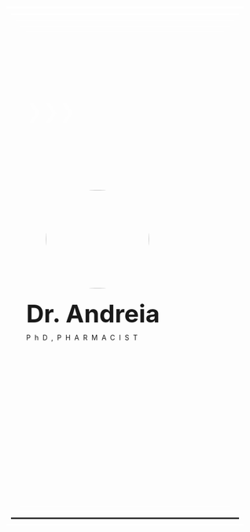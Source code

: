 <!-- wp:group {"align":"wide","style":{"border":{"radius":"0px"},"spacing":{"padding":{"top":"var:preset|spacing|40","right":"var:preset|spacing|40","bottom":"var:preset|spacing|40","left":"var:preset|spacing|40"}}},"className":"team-member","layout":{"type":"constrained"},"anchor":"team-member"} -->
<div class="wp-block-group alignwide team-member" id="team-member" style="border-radius:0px;padding-top:var(--wp--preset--spacing--40);padding-right:var(--wp--preset--spacing--40);padding-bottom:var(--wp--preset--spacing--40);padding-left:var(--wp--preset--spacing--40)"><!-- wp:group {"align":"full","style":{"spacing":{"padding":{"top":"10px","right":"10px","bottom":"10px","left":"10px"}},"border":{"style":"none","width":"0px","radius":"51px"}},"gradient":"luminous-dusk","layout":{"type":"constrained"}} -->
<div class="wp-block-group alignfull has-luminous-dusk-gradient-background has-background" style="border-style:none;border-width:0px;border-radius:51px;padding-top:10px;padding-right:10px;padding-bottom:10px;padding-left:10px"><!-- wp:group {"align":"full","style":{"spacing":{"padding":{"top":"10px","right":"10px","bottom":"10px","left":"10px"}},"border":{"top":{"style":"solid","color":"#ffffff","width":"4px"},"right":{"style":"none","width":"0px"},"bottom":{"style":"solid","color":"#ffffff","width":"4px"},"left":{"style":"none","width":"0px"}}},"layout":{"type":"constrained"}} -->
<div class="wp-block-group alignfull" style="border-top-color:#ffffff;border-top-style:solid;border-top-width:4px;border-right-style:none;border-right-width:0px;border-bottom-color:#ffffff;border-bottom-style:solid;border-bottom-width:4px;border-left-style:none;border-left-width:0px;padding-top:10px;padding-right:10px;padding-bottom:10px;padding-left:10px"><!-- wp:group {"align":"full","style":{"spacing":{"padding":{"top":"10px","right":"10px","bottom":"10px","left":"10px"}},"border":{"color":null,"style":null,"width":null,"top":{"color":"#ffffffde","style":"solid","width":"3px"},"right":{"style":"none","width":"0px"},"bottom":{"style":"solid","color":"var:preset|color|white","width":"3px"},"left":{"style":"none","width":"0px"}}},"layout":{"type":"constrained"}} -->
<div class="wp-block-group alignfull" style="border-top-color:#ffffffde;border-top-style:solid;border-top-width:3px;border-right-style:none;border-right-width:0px;border-bottom-color:var(--wp--preset--color--white);border-bottom-style:solid;border-bottom-width:3px;border-left-style:none;border-left-width:0px;padding-top:10px;padding-right:10px;padding-bottom:10px;padding-left:10px"><!-- wp:group {"align":"full","style":{"spacing":{"padding":{"top":"10px","right":"10px","bottom":"10px","left":"10px"}},"border":{"color":null,"style":null,"width":null,"top":{"color":"#ffffffb3","style":"solid","width":"2px"},"right":{"style":"none","width":"0px"},"bottom":{"color":"#ffffffd9","style":"solid","width":"2px"},"left":{"style":"none","width":"0px"}}},"layout":{"type":"constrained"}} -->
<div class="wp-block-group alignfull" style="border-top-color:#ffffffb3;border-top-style:solid;border-top-width:2px;border-right-style:none;border-right-width:0px;border-bottom-color:#ffffffd9;border-bottom-style:solid;border-bottom-width:2px;border-left-style:none;border-left-width:0px;padding-top:10px;padding-right:10px;padding-bottom:10px;padding-left:10px"><!-- wp:group {"align":"full","style":{"spacing":{"padding":{"top":"10px","right":"10px","bottom":"10px","left":"10px"}},"border":{"color":null,"style":null,"width":null,"top":{"color":"#ffffff85","style":"solid","width":"2px"},"right":{"width":"0px","style":"none"},"bottom":{"color":"#ffffff9c","width":"2px","style":"solid"},"left":{"width":"0px","style":"none"}}},"layout":{"type":"constrained"}} -->
<div class="wp-block-group alignfull" style="border-top-color:#ffffff85;border-top-style:solid;border-top-width:2px;border-right-style:none;border-right-width:0px;border-bottom-color:#ffffff9c;border-bottom-style:solid;border-bottom-width:2px;border-left-style:none;border-left-width:0px;padding-top:10px;padding-right:10px;padding-bottom:10px;padding-left:10px"><!-- wp:group {"align":"full","style":{"border":{"top":{"color":"#ffffff70","style":"solid","width":"1px"},"right":{"color":"#ffffff70","style":"solid","width":"1px"},"bottom":{"color":"#ffffff70","style":"solid","width":"1px"},"left":{"color":"#ffffff70","style":"solid","width":"1px"}}},"textColor":"white","layout":{"type":"flex","flexWrap":"nowrap","justifyContent":"center","verticalAlignment":"bottom"}} -->
<div class="wp-block-group alignfull has-white-color has-text-color" style="border-top-color:#ffffff70;border-top-style:solid;border-top-width:1px;border-right-color:#ffffff70;border-right-style:solid;border-right-width:1px;border-bottom-color:#ffffff70;border-bottom-style:solid;border-bottom-width:1px;border-left-color:#ffffff70;border-left-style:solid;border-left-width:1px"><!-- wp:group {"layout":{"type":"constrained"}} -->
<div class="wp-block-group"><!-- wp:group {"style":{"dimensions":{"minHeight":"30px"},"spacing":{"blockGap":"0","padding":{"top":"0","right":"0","bottom":"var:preset|spacing|40","left":"0"},"margin":{"top":"0","bottom":"0"}}},"layout":{"type":"flex","orientation":"vertical","justifyContent":"right","verticalAlignment":"bottom"}} -->
<div class="wp-block-group" style="min-height:30px;margin-top:0;margin-bottom:0;padding-top:0;padding-right:0;padding-bottom:var(--wp--preset--spacing--40);padding-left:0"><!-- wp:paragraph {"align":"right","style":{"typography":{"lineHeight":6,"fontSize":"40px"},"color":{"text":"#ffffff69"}}} -->
<p class="has-text-align-right has-text-color" style="color:#ffffff69;font-size:40px;line-height:6">❯❯❯</p>
<!-- /wp:paragraph --></div>
<!-- /wp:group --></div>
<!-- /wp:group -->

<!-- wp:group {"layout":{"type":"constrained"}} -->
<div class="wp-block-group"><!-- wp:group {"align":"full","style":{"spacing":{"margin":{"top":"0","bottom":"0"},"blockGap":"0","padding":{"top":"var:preset|spacing|40","bottom":"var:preset|spacing|40"}}},"textColor":"background","className":"is-style-dots","layout":{"type":"flex","orientation":"vertical","justifyContent":"center","verticalAlignment":"bottom"}} -->
<div class="wp-block-group alignfull is-style-dots has-background-color has-text-color" style="margin-top:0;margin-bottom:0;padding-top:var(--wp--preset--spacing--40);padding-bottom:var(--wp--preset--spacing--40)"><!-- wp:image {"width":210,"height":200,"sizeSlug":"full","linkDestination":"none","style":{"color":{"duotone":"unset"},"border":{"radius":"100px","color":"#ffffff1c","width":"10px"}},"className":"is-style-default"} -->
<figure class="wp-block-image size-full is-resized has-custom-border is-style-default"><img src="https://img.rawpixel.com/s3fs-private/rawpixel_images/website_content/pd58batch1-9421-ploy.jpg?w=1200&amp;h=1200&amp;fit=clip&amp;crop=default&amp;dpr=1&amp;q=75&amp;vib=3&amp;con=3&amp;usm=15&amp;cs=srgb&amp;bg=F4F4F3&amp;ixlib=js-2.2.1&amp;s=cef0a1bd30a9cd773db497243881ba9c" alt="" class="has-border-color" style="border-color:#ffffff1c;border-width:10px;border-radius:100px" width="210" height="200" /></figure>
<!-- /wp:image -->

<!-- wp:paragraph {"align":"center","style":{"typography":{"letterSpacing":"0rem","lineHeight":"1.5","fontStyle":"normal","fontWeight":"700","textTransform":"none","fontSize":"50px"},"spacing":{"padding":{"top":"0","right":"0","bottom":"0","left":"0"},"margin":{"top":"0px","right":"0px","bottom":"0px","left":"0px"}}}} -->
<p class="has-text-align-center" style="margin-top:0px;margin-right:0px;margin-bottom:0px;margin-left:0px;padding-top:0;padding-right:0;padding-bottom:0;padding-left:0;font-size:50px;font-style:normal;font-weight:700;letter-spacing:0rem;line-height:1.5;text-transform:none">Dr. <strong>Andreia</strong></p>
<!-- /wp:paragraph -->

<!-- wp:paragraph {"align":"center","style":{"typography":{"textTransform":"none","letterSpacing":"0.5rem","lineHeight":"1.5"},"spacing":{"margin":{"top":"0","right":"0","bottom":"var:preset|spacing|40","left":"0"}}},"fontSize":"small"} -->
<p class="has-text-align-center has-small-font-size" style="margin-top:0;margin-right:0;margin-bottom:var(--wp--preset--spacing--40);margin-left:0;letter-spacing:0.5rem;line-height:1.5;text-transform:none"> PhD,PHARMACIST</p>
<!-- /wp:paragraph -->

<!-- wp:social-links {"iconColor":"white","iconColorValue":"#ffffff","className":"is-style-logos-only","layout":{"type":"flex","justifyContent":"space-between","flexWrap":"nowrap"}} -->
<ul class="wp-block-social-links has-icon-color is-style-logos-only"><!-- wp:social-link {"service":"instagram","label":"Instagram profile"} /-->

<!-- wp:social-link {"service":"twitter","label":"Twitter profile"} /-->

<!-- wp:social-link {"service":"youtube","label":"YouTube channel"} /--></ul>
<!-- /wp:social-links --></div>
<!-- /wp:group --></div>
<!-- /wp:group -->

<!-- wp:group {"layout":{"type":"constrained"}} -->
<div class="wp-block-group"><!-- wp:group {"style":{"dimensions":{"minHeight":"30px"},"spacing":{"blockGap":"0","padding":{"top":"0","right":"0","bottom":"var:preset|spacing|40","left":"0"},"margin":{"top":"0","bottom":"0"}}},"layout":{"type":"flex","orientation":"vertical","verticalAlignment":"bottom"}} -->
<div class="wp-block-group" style="min-height:30px;margin-top:0;margin-bottom:0;padding-top:0;padding-right:0;padding-bottom:var(--wp--preset--spacing--40);padding-left:0"><!-- wp:paragraph {"style":{"typography":{"lineHeight":6,"fontSize":"40px"},"spacing":{"padding":{"left":"0"}},"color":{"text":"#ffffff4a"}}} -->
<p class="has-text-color" style="color:#ffffff4a;padding-left:0;font-size:40px;line-height:6">❮❮❮</p>
<!-- /wp:paragraph --></div>
<!-- /wp:group --></div>
<!-- /wp:group --></div>
<!-- /wp:group --></div>
<!-- /wp:group --></div>
<!-- /wp:group --></div>
<!-- /wp:group --></div>
<!-- /wp:group --></div>
<!-- /wp:group --></div>
<!-- /wp:group -->
